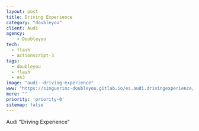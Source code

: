```yaml
---
layout: post
title: Driving Experience
category: "doubleyou"
client: Audi
agency:
    - Doubleyou
tech:
  - flash
  - actionscript-3
tags:
  - doubleyou
  - flash
  - as3
image: "audi--driving-experience"
www: "https://singuerinc-doubleyou.gitlab.io/es.audi.drivingexperience/"
more: ""
priority: 'priority-0'
sitemap: false
---
```


Audi "Driving Experience"
